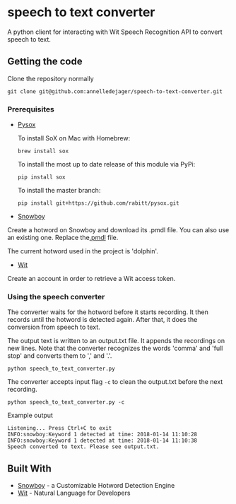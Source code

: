# speech to text converter

A python client for interacting with Wit Speech Recognition API to convert speech to text.

## Getting the code

Clone the repository normally 

```
git clone git@github.com:annelledejager/speech-to-text-converter.git
```

### Prerequisites

* [Pysox](https://github.com/rabitt/pysox) 

    To install SoX on Mac with Homebrew:
    
    ```
    brew install sox
    ```
    
    To install the most up to date release of this module via PyPi:
    
    ```
    pip install sox
    ```
    
    To install the master branch:
    
    ```
    pip install git+https://github.com/rabitt/pysox.git
    ```
* [Snowboy](http://docs.kitt.ai/snowboy/)

Create a hotword on Snowboy and download its .pmdl file. You can also use an existing one. Replace the[.pmdl](https://github.com/annelledejager/speech-to-text-converter/blob/master/hotword.pmdl) file. 

The current hotword used in the project is 'dolphin'.

* [Wit](http://wit.ai/)

Create an account in order to retrieve a Wit access token.

### Using the speech converter

The converter waits for the hotword before it starts recording. It then records until the hotword is detected again. After that, it does the conversion from speech to text. 

The output text is written to an output.txt file. It appends the recordings on new lines. Note that the converter recognizes the words 'comma' and 'full stop' and converts them to ',' and '.'.
```
python speech_to_text_converter.py
```
The converter accepts input flag `-c` to clean the output.txt before the next recording. 
```
python speech_to_text_converter.py -c  
```

Example output
```
Listening... Press Ctrl+C to exit
INFO:snowboy:Keyword 1 detected at time: 2018-01-14 11:10:28
INFO:snowboy:Keyword 1 detected at time: 2018-01-14 11:10:38
Speech converted to text. Please see output.txt.
```

## Built With

* [Snowboy](http://docs.kitt.ai/snowboy/) - a Customizable Hotword Detection Engine
* [Wit](http://wit.ai/) - Natural Language for Developers


